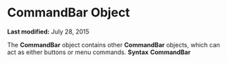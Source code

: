 
# CommandBar Object

 **Last modified:** July 28, 2015


The  **CommandBar** object contains other **CommandBar** objects, which can act as either buttons or menu commands.
 **Syntax**
 **CommandBar**
